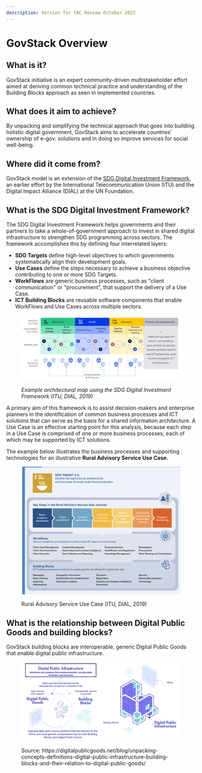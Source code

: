 ```yaml
---
description: Version for TAC Review October 2022
---
```


# GovStack Overview

## What is it?&#x20;

GovStack initiative is an expert community-driven multistakeholder effort aimed at deriving common technical practice and understanding of the Building Blocks approach as seen in implemented countries.&#x20;

## What does it aim to achieve?&#x20;

By unpacking and simplifying the technical approach that goes into building holistic digital government, GovStack aims to accelerate countries’ ownership of e-gov. solutions and in doing so improve services for social well-being.&#x20;

## Where did it come from?&#x20;

GovStack model is an extension of the [SDG Digital Investment Framework](https://www.itu.int/pub/D-STR-DIGITAL.02-2019), an earlier effort by the International Telecommunication Union (ITU) and the Digital Impact Alliance (DIAL) at the UN Foundation.&#x20;

## What is the SDG Digital Investment Framework?

The SDG Digital Investment Framework helps governments and their partners to take a whole-of-government approach to invest in shared digital infrastructure to strengthen SDG programming across sectors. The framework accomplishes this by defining four interrelated layers:&#x20;

* **SDG Targets** define high-level objectives to which governments systematically align their development goals.&#x20;
* **Use Cases** define the steps necessary to achieve a business objective contributing to one or more SDG Targets.&#x20;
* **WorkFlows** are generic business processes, such as "client communication" or "procurement", that support the delivery of a Use Case.&#x20;
* **ICT Building Blocks** are reusable software components that enable WorkFlows and Use Cases across multiple sectors.

<figure><img src="../../.gitbook/assets/Screenshot 2023-01-14 222553.png" alt=""><figcaption><p><em>Example architectural map using the SDG Digital Investment Framework (ITU, DIAL, 2019)</em></p></figcaption></figure>

A primary aim of this framework is to assist decision-makers and enterprise planners in the identification of common business processes and ICT solutions that can serve as the basis for a shared information architecture. A Use Case is an effective starting point for this analysis, because each step in a Use Case is comprised of one or more business processes, each of which may be supported by ICT solutions.&#x20;

The example below illustrates the business processes and supporting technologies for an illustrative **Rural Advisory Service Use Case.**

<figure><img src="../../.gitbook/assets/image.png" alt=""><figcaption><p>Rural Advisory Service Use Case (ITU, DIAL, 2019)</p></figcaption></figure>

## What is the relationship between Digital Public Goods and building blocks?

GovStack building blocks are interoperable, generic Digital Public Goods that enable digital public infrastructure.

<figure><img src="../../.gitbook/assets/DPGS BBS.png" alt=""><figcaption><p>Source: https://digitalpublicgoods.net/blog/unpacking-concepts-definitions-digital-public-infrastructure-building-blocks-and-their-relation-to-digital-public-goods/</p></figcaption></figure>

